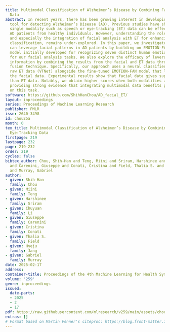 ```yaml
---
title: Multimodal Classification of Alzheimer’s Disease by Combining Facial and Eye-Tracking
  Data
abstract: In recent years, there has been growing interest in developing a non-invasive
  tool for detecting Alzheimer’s Disease (AD). Previous studies have shown that a
  single modality such as speech or eye-tracking (ET) data can be effective for classifying
  AD patients from healthy individuals. However, understanding the role of other modalities,
  and especially the integration of facial analysis with ET for enhancing dementia
  classification, remains under-explored. In this paper, we investigate whether we
  can leverage facial patterns in AD patients by building on EMOTION-FAN—a deep learning
  model initially developed for recognizing seven distinct human emotions, now fine-tuned
  for our facial analysis tasks. We also explore the efficacy of leveraging multimodal
  information by combining the results from the facial and ET data through a late
  fusion technique. Specifically, our approach uses a neural classifier to learn from
  raw ET data (VTNet) alongside the fine-tuned EMOTION-FAN model that learns from
  the facial data. Experimental results show that facial data gives superior results
  than ET data. Notably, we obtain higher scores when both modalities are combined,
  providing strong evidence that integrating multimodal data benefits performance
  on this task.
software: https://github.com/ShihHanChou/AD_facial_ET/
layout: inproceedings
series: Proceedings of Machine Learning Research
publisher: PMLR
issn: 2640-3498
id: chou25a
month: 0
tex_title: Multimodal Classification of Alzheimer’s Disease by Combining Facial and
  Eye-Tracking Data
firstpage: 219
lastpage: 232
page: 219-232
order: 219
cycles: false
bibtex_author: Chou, Shih-Han and Teng, Miini and Sriram, Harshinee and Li, Chuyuan
  and Carenini, Giuseppe and Conati, Cristina and Field, Thalia S. and Jang, Hyeju
  and Murray, Gabriel
author:
- given: Shih-Han
  family: Chou
- given: Miini
  family: Teng
- given: Harshinee
  family: Sriram
- given: Chuyuan
  family: Li
- given: Giuseppe
  family: Carenini
- given: Cristina
  family: Conati
- given: Thalia S.
  family: Field
- given: Hyeju
  family: Jang
- given: Gabriel
  family: Murray
date: 2025-02-17
address:
container-title: Proceedings of the 4th Machine Learning for Health Symposium
volume: '259'
genre: inproceedings
issued:
  date-parts:
  - 2025
  - 2
  - 17
pdf: https://raw.githubusercontent.com/mlresearch/v259/main/assets/chou25a/chou25a.pdf
extras: []
# Format based on Martin Fenner's citeproc: https://blog.front-matter.io/posts/citeproc-yaml-for-bibliographies/
---
```

